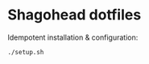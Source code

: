Shagohead dotfiles
==================

Idempotent installation & configuration:

```sh
./setup.sh
```
